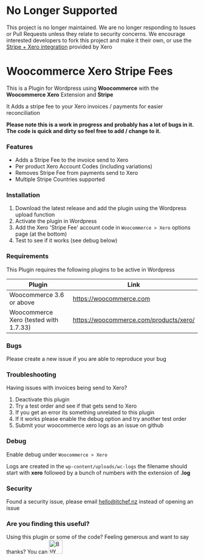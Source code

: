 # No Longer Supported
This project is no longer maintained. We are no longer responding to Issues or Pull Requests unless they relate to security concerns. We encourage interested developers to fork this project and make it their own, or use the [Stripe + Xero integration](https://www.xero.com/us/partnerships/stripe/) provided by Xero

# Woocommerce Xero Stripe Fees
This is a Plugin for Wordpress using **Woocommerce** with the **Woocommerce Xero** Extension and **Stripe**

It Adds a stripe fee to your Xero invoices / payments for easier reconciliation 

**Please note this is a work in progress and probably has a lot of bugs in it. The code is quick and dirty so feel free to add / change to it.**
### Features

  - Adds a Stripe Fee to the invoice send to Xero
  - Per product Xero Account Codes (including variations)
  - Removes Stripe Fee from payments send to Xero
  - Multiple Stripe Countries supported
  
### Installation

1. Download the latest release and add the plugin using the Wordpress upload function
2. Activate the plugin in Wordpress
3. Add the Xero 'Stripe Fee' account code in ```Woocommerce > Xero``` options page (at the bottom)
4. Test to see if it works (see debug below)

### Requirements

This Plugin requires the following plugins to be active in Wordpress

| Plugin | Link |
| ------ | ------ |
| Woocommerce 3.6 or above | https://woocommerce.com |
| Woocommerce Xero (tested with 1.7.33) | https://woocommerce.com/products/xero/ |

### Bugs

Please create a new issue if you are able to reproduce your bug

### Troubleshooting

Having issues with invoices being send to Xero? 
1. Deactivate this plugin 
2. Try a test order and see if that gets send to Xero
3. If you get an error its something unrelated to this plugin
4. If it works please enable the debug option and try another test order
5. Submit your woocommerce xero logs as an issue on github

### Debug

Enable debug under ```Woocommerce > Xero```

Logs are created in the ```wp-content/uploads/wc-logs``` the filename should start with **xero** followed by a bunch of numbers with the extension of **.log**

### Security

Found a security issue, please email hello@itchef.nz instead of opening an issue

### Are you finding this useful?

Using this plugin or some of the code? Feeling generous and want to say thanks? 
You can <a href='https://ko-fi.com/A6552UEK' target='_blank'><img height='36' style='border:0px;height:36px;' src='https://az743702.vo.msecnd.net/cdn/kofi2.png?v=0' border='0' alt='Buy Me a Coffee at ko-fi.com' /></a>
